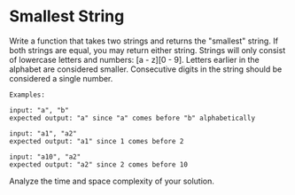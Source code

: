 # Smallest String

Write a function that takes two strings and returns the "smallest" string. If
both strings are equal, you may return either string. Strings will only consist 
of lowercase letters and numbers: [a - z][0 - 9]. Letters earlier in the alphabet 
are considered smaller. Consecutive digits in the string should be considered a single 
number.

```
Examples:

input: "a", "b"
expected output: "a" since "a" comes before "b" alphabetically 

input: "a1", "a2"
expected output: "a1" since 1 comes before 2

input: "a10", "a2"
expected output: "a2" since 2 comes before 10 
```

Analyze the time and space complexity of your solution.
